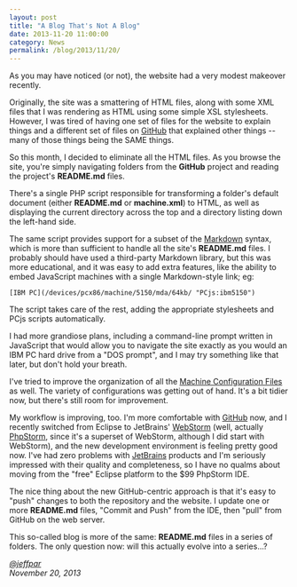 ```yaml
---
layout: post
title: "A Blog That's Not A Blog"
date: 2013-11-20 11:00:00
category: News
permalink: /blog/2013/11/20/
---
```


As you may have noticed (or not), the website had a very modest makeover recently.

Originally, the site was a smattering of HTML files, along with some XML files that I was rendering as HTML
using some simple XSL stylesheets.  However, I was tired of having one set of files for the website to explain
things and a different set of files on [GitHub](http://github.com) that explained other things -- many
of those things being the SAME things.

So this month, I decided to eliminate all the HTML files.  As you browse the site, you're simply navigating
folders from the **GitHub** project and reading the project's **README.md** files.

There's a single PHP script responsible for transforming a folder's default document (either **README.md**
or **machine.xml**) to HTML, as well as displaying the current directory across the top and a directory listing
down the left-hand side.

The same script provides support for a subset of the [Markdown](http://daringfireball.net/projects/markdown/)
syntax, which is more than sufficient to handle all the site's **README.md** files.  I probably should
have used a third-party Markdown library, but this was more educational, and it was easy to add extra features,
like the ability to embed JavaScript machines with a single Markdown-style link; eg:

	[IBM PC](/devices/pcx86/machine/5150/mda/64kb/ "PCjs:ibm5150")

The script takes care of the rest, adding the appropriate stylesheets and PCjs scripts automatically.

I had more grandiose plans, including a command-line prompt written in JavaScript that would allow you to
navigate the site exactly as you would an IBM PC hard drive from a "DOS prompt", and I may try something
like that later, but don't hold your breath.

I've tried to improve the organization of all the [Machine Configuration Files](/devices/pcx86/machine/) as well.
The variety of configurations was getting out of hand.  It's a bit tidier now, but there's still room for
improvement.

My workflow is improving, too.  I'm more comfortable with [GitHub](http://github.com) now,
and I recently switched from Eclipse to JetBrains' [WebStorm](http://www.jetbrains.com/webstorm) (well,
actually [PhpStorm](http://www.jetbrains.com/phpstorm), since it's a superset of WebStorm, although I did start
with WebStorm), and the new development environment is feeling pretty good now.  I've had zero problems with
[JetBrains](http://www.jetbrains.com) products and I'm seriously impressed with their quality and completeness,
so I have no qualms about moving from the "free" Eclipse platform to the $99 PhpStorm IDE.

The nice thing about the new GitHub-centric approach is that it's easy to "push" changes to both the repository
and the website.  I update one or more **README.md** files, "Commit and Push" from the IDE, then "pull" from GitHub
on the web server.

This so-called blog is more of the same: **README.md** files in a series of folders.  The only question now:
will this actually evolve into a series...?

*[@jeffpar](http://jeffpar.com)*  
*November 20, 2013*
